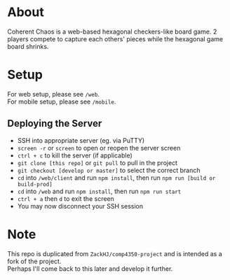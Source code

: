 # About

Coherent Chaos is a web-based hexagonal checkers-like board game. 2 players compete to capture each others' pieces while the hexagonal game board shrinks.

# Setup

For web setup, please see `/web`.  
For mobile setup, please see `/mobile`.

## Deploying the Server

- SSH into appropriate server (eg. via PuTTY)
- `screen -r` or `screen` to open or reopen the server screen
- `ctrl + c` to kill the server (if applicable)
- `git clone [this repo]` or `git pull` to pull in the project
- `git checkout [develop or master]` to select the correct branch
- `cd` into `/web/client` and run `npm install`, then run `npm run [build or build-prod]`
- `cd` into `/web` and run `npm install`, then run `npm run start`
- `ctrl + a` then `d` to exit the screen
- You may now disconnect your SSH session

# Note

This repo is duplicated from `ZackHJ/comp4350-project` and is intended as a fork of the project.  
Perhaps I'll come back to this later and develop it further.
